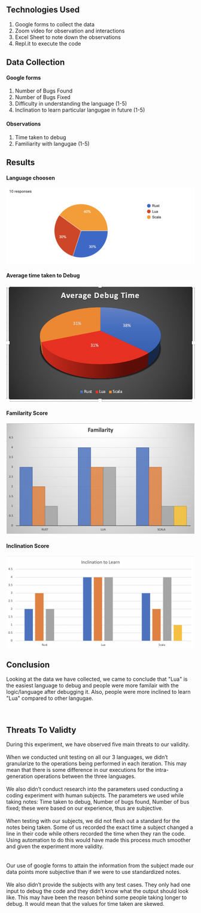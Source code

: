 ## Technologies Used
1. Google forms to collect the data
2. Zoom video for observation and interactions
3. Excel Sheet to note down the observations
4. Repl.it to execute the code

## Data Collection
#### Google forms
1. Number of Bugs Found
2. Number of Bugs Fixed
3. Difficulty in understanding the language (1-5)
4. Inclination to learn particular langugae in future (1-5)

#### Observations
1. Time taken to debug
2. Familiarity with langugae (1-5)

## Results

#### Language choosen
![Alt text here](Images/languageChoosen.png)

#### Average time taken to Debug
![Alt text here](Images/averageBugs.png)

#### Familarity Score
![Alt text here](Images/familarity.png)

#### Inclination Score
![Alt text here](Images/Inclination.png)

## Conclusion
Looking at the data we have collected, we came to conclude that "Lua" is the easiest language to debug and people were more familair with the logic/language after debugging it. Also, people were more inclined to learn "Lua" compared to other langugae. <br>
<br>
<br>
## Threats To Validty 

During this experiment, we have observed five main threats to our validity. 
<br> <br>
When we conducted unit testing on all our 3 languages, we didn’t granularize to the operations being performed in each iteration. This may mean that there is some difference in our executions for the intra-generation operations between the three languages.
<br> <br>
We also didn’t conduct research into the parameters used conducting a coding experiment with human subjects. The parameters we used while taking notes: Time taken to debug, Number of bugs found, Number of bus fixed; these were based on our experience, thus are subjective.
<br> <br>
When testing with our subjects, we did not flesh out a standard for the notes being taken. Some of us recorded the exact time a subject changed a line in their code while others recorded the time when they ran the code. Using automation to do this would have made this process much smoother and given the experiment more validity.  
<br> <br>
Our use of google forms to attain the information from the subject made our data points more subjective than if we were to use standardized notes.
<br> <br>
We also didn’t provide the subjects with any test cases. They only had one input to debug the code and they didn’t know what the output should look like. This may have been the reason behind some people taking longer to debug. It would mean that the values for time taken are skewed.



